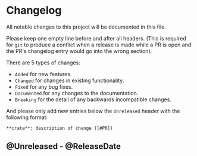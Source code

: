 # Changelog

All notable changes to this project will be documented in this file.

Please keep one empty line before and after all headers. (This is required for `git` to produce a conflict when a release is made while a PR is open and the PR's changelog entry would go into the wrong section).

There are 5 types of changes:

- `Added` for new features.
- `Changed` for changes in existing functionality.
- `Fixed` for any bug fixes.
- `Documented` for any changes to the documentation.
- `Breaking` for the detail of any backwards incompatible changes.

And please only add new entries below the `Unreleased` header with the following format:

```
**crate**: description of change ([#PR])
```

<!-- next-header -->

## @Unreleased - @ReleaseDate

<!-- next-url -->

